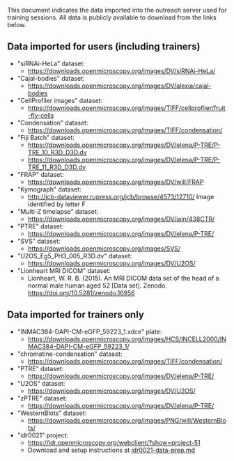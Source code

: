 This document indicates the data imported into the outreach
server used for training sessions. All data is publicly available to download
from the links below.

Data imported for users (including trainers)
--------------------------------------------

- "siRNAi-HeLa" dataset:
   * https://downloads.openmicroscopy.org/images/DV/siRNAi-HeLa/
- "Cajal-bodies" dataset:
   * https://downloads.openmicroscopy.org/images/DV/alexia/cajal-bodies
- "CellProfiler images" dataset:
   * https://downloads.openmicroscopy.org/images/TIFF/cellprofiler/fruit-fly-cells
- "Condensation" dataset:
   * https://downloads.openmicroscopy.org/images/TIFF/condensation/
- "Fiji Batch" dataset:
   * https://downloads.openmicroscopy.org/images/DV/elena/P-TRE/P-TRE_10_R3D_D3D.dv 
   * https://downloads.openmicroscopy.org/images/DV/elena/P-TRE/P-TRE_11_R3D_D3D.dv
- "FRAP" dataset:
   * https://downloads.openmicroscopy.org/images/DV/will/FRAP
- "Kymograph" dataset:
   * http://jcb-dataviewer.rupress.org/jcb/browse/4573/12710/ Image identified by letter F
- "Multi-Z timelapse" dataset:
   * https://downloads.openmicroscopy.org/images/DV/iain/438CTR/
- "PTRE" dataset:
   * https://downloads.openmicroscopy.org/images/DV/elena/P-TRE/
- "SVS" dataset:
   * https://downloads.openmicroscopy.org/images/SVS/
- "U2OS_Eg5_PH3_005_R3D.dv" dataset:
   * https://downloads.openmicroscopy.org/images/DV/U2OS/
- "Lionheart MRI DICOM" dataset:
    * Lionheart, W. R. B. (2015). An MRI DICOM data set of the head of a normal male human aged 52 [Data set]. Zenodo. https://doi.org/10.5281/zenodo.16956


Data imported for trainers only
-------------------------------

- "INMAC384-DAPI-CM-eGFP_59223_1.xdce" plate:
   * https://downloads.openmicroscopy.org/images/HCS/INCELL2000/INMAC384-DAPI-CM-eGFP_59223_1/
- "chromatine-condensation" dataset:
   * https://downloads.openmicroscopy.org/images/TIFF/condensation/
- "PTRE" dataset:
    * https://downloads.openmicroscopy.org/images/DV/elena/P-TRE/
- "U2OS" dataset:
   * https://downloads.openmicroscopy.org/images/DV/U2OS/
- "zPTRE" dataset:
    * https://downloads.openmicroscopy.org/images/DV/elena/P-TRE/
- "WesternBlots" dataset:
    * https://downloads.openmicroscopy.org/images/PNG/will/WesternBlots/
- "idr0021" project:
    * https://idr.openmicroscopy.org/webclient/?show=project-51
    * Download and setup instructions at [idr0021-data-prep.md](https://github.com/ome/training-scripts/blob/master/maintenance/preparation/idr0021-data-prep.md)
